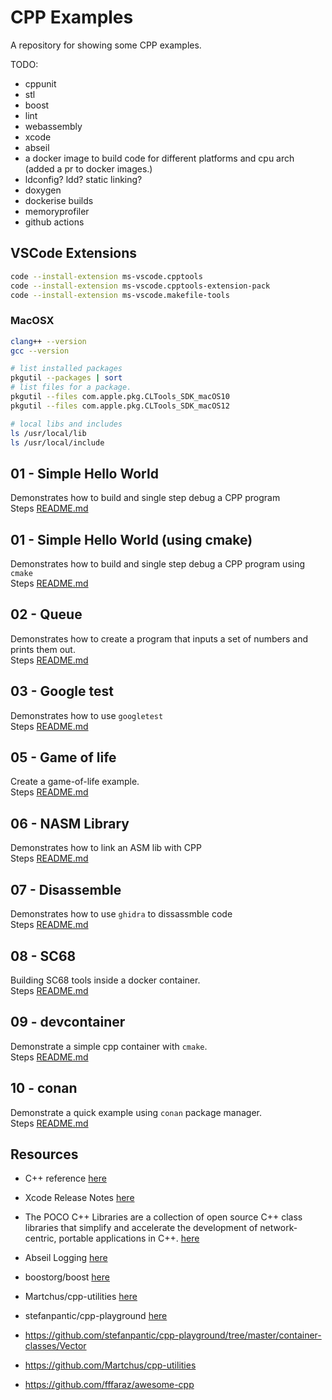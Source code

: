 # CPP Examples

A repository for showing some CPP examples.

TODO:

* cppunit
* stl
* boost
* lint
* webassembly
* xcode
* abseil
* a docker image to build code for different platforms and cpu arch (added a pr to docker images.)
* ldconfig? ldd? static linking?
* doxygen
* dockerise builds
* memoryprofiler
* github actions

## VSCode Extensions

```sh
code --install-extension ms-vscode.cpptools
code --install-extension ms-vscode.cpptools-extension-pack
code --install-extension ms-vscode.makefile-tools
```

### MacOSX

```sh
clang++ --version
gcc --version    

# list installed packages
pkgutil --packages | sort     
# list files for a package.
pkgutil --files com.apple.pkg.CLTools_SDK_macOS10
pkgutil --files com.apple.pkg.CLTools_SDK_macOS12

# local libs and includes
ls /usr/local/lib  
ls /usr/local/include 
```

## 01 - Simple Hello World

Demonstrates how to build and single step debug a CPP program  
Steps [README.md](./01_helloworld_make/README.md)  

## 01 - Simple Hello World (using cmake)

Demonstrates how to build and single step debug a CPP program using `cmake`  
Steps [README.md](./01_helloworld_cmake/README.md)  

## 02 - Queue

Demonstrates how to create a program that inputs a set of numbers and prints them out.  
Steps [README.md](./02_queue/README.md)  

## 03 - Google test

Demonstrates how to use `googletest`  
Steps [README.md](./03_googletest_unittesting/README.md)  

## 05 - Game of life

Create a game-of-life example.  
Steps [README.md](./05_game_of_life/README.md)  

## 06 - NASM Library

Demonstrates how to link an ASM lib with CPP  
Steps [README.md](./06_nasm_lib/README.md)  

## 07 - Disassemble

Demonstrates how to use `ghidra` to dissassmble code  
Steps [README.md](./07_disassemble/README.md)  

## 08 - SC68

Building SC68 tools inside a docker container.  
Steps [README.md](./08_sc68/README.md)  

## 09 - devcontainer

Demonstrate a simple cpp container with `cmake`.  
Steps [README.md](./09_devcontainer/README.md)  

## 10 - conan

Demonstrate a quick example using `conan` package manager.  
Steps [README.md](./10_conan/README.md)  


## Resources

* C++ reference [here](https://en.cppreference.com/w/)
* Xcode Release Notes [here](https://developer.apple.com/documentation/xcode-release-notes)  
* The POCO C++ Libraries are a collection of open source C++ class libraries that simplify and accelerate the development of network-centric, portable applications in C++. [here](https://docs.pocoproject.org/current/index.html)
* Abseil Logging [here](https://abseil.io/blog/)  
* boostorg/boost [here](https://github.com/boostorg/boost)
* Martchus/cpp-utilities [here](https://github.com/Martchus/cpp-utilities)
* stefanpantic/cpp-playground [here](https://github.com/stefanpantic/cpp-playground)
* https://github.com/stefanpantic/cpp-playground/tree/master/container-classes/Vector

* https://github.com/Martchus/cpp-utilities
* https://github.com/fffaraz/awesome-cpp
